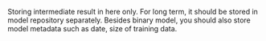 Storing intermediate result in here only. For long term, it should be stored in model repository separately. Besides binary model, you should also store model metadata such as date, size of training data.